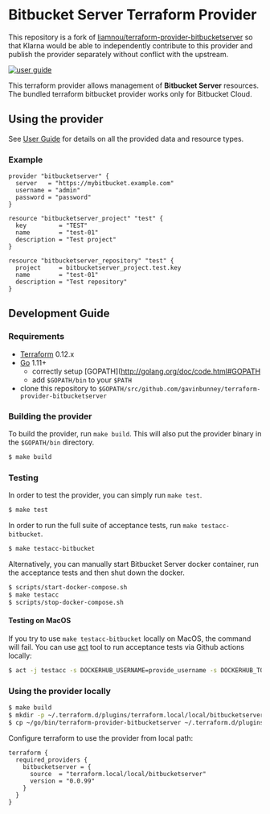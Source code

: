 # Bitbucket Server Terraform Provider

This repository is a fork of [liamnou/terraform-provider-bitbucketserver](https://github.com/liamnou/terraform-provider-bitbucketserver) so that Klarna would be able to independently contribute to this provider and publish the provider separately without conflict with the upstream.

[![user guide](https://img.shields.io/badge/-user%20guide-blue)](https://registry.terraform.io/providers/liamniou/bitbucketserver/latest)

This terraform provider allows management of **Bitbucket Server** resources. The bundled terraform bitbucket provider works only for Bitbucket Cloud.

## Using the provider

See [User Guide](https://registry.terraform.io/providers/liamniou/bitbucketserver/latest) for details on all the provided data and resource types.

### Example

```hcl
provider "bitbucketserver" {
  server   = "https://mybitbucket.example.com"
  username = "admin"
  password = "password"
}

resource "bitbucketserver_project" "test" {
  key         = "TEST"
  name        = "test-01"
  description = "Test project"
}

resource "bitbucketserver_repository" "test" {
  project     = bitbucketserver_project.test.key
  name        = "test-01"
  description = "Test repository"
}
```

## Development Guide

### Requirements

-	[Terraform](https://www.terraform.io/downloads.html) 0.12.x
-	[Go](https://golang.org/doc/install) 1.11+
    - correctly setup [GOPATH](http://golang.org/doc/code.html#GOPATH
    - add `$GOPATH/bin` to your `$PATH`
- clone this repository to `$GOPATH/src/github.com/gavinbunney/terraform-provider-bitbucketserver`

### Building the provider

To build the provider, run `make build`. This will also put the provider binary in the `$GOPATH/bin` directory.

```sh
$ make build
```

### Testing

In order to test the provider, you can simply run `make test`.

```sh
$ make test
```

In order to run the full suite of acceptance tests, run `make testacc-bitbucket`.

```sh
$ make testacc-bitbucket
```

Alternatively, you can manually start Bitbucket Server docker container, run the acceptance tests and then shut down the docker.

```sh
$ scripts/start-docker-compose.sh
$ make testacc
$ scripts/stop-docker-compose.sh
```

#### Testing on MacOS
If you try to use `make testacc-bitbucket` locally on MacOS, the command will fail. You can use [act](https://github.com/nektos/act) tool to run acceptance tests via Github actions locally:

```sh
$ act -j testacc -s DOCKERHUB_USERNAME=provide_username -s DOCKERHUB_TOKEN=provide_password
```

### Using the provider locally
```sh
$ make build
$ mkdir -p ~/.terraform.d/plugins/terraform.local/local/bitbucketserver/0.0.99/darwin_amd64/
$ cp ~/go/bin/terraform-provider-bitbucketserver ~/.terraform.d/plugins/terraform.local/local/bitbucketserver/0.0.99/darwin_amd64/
```

Configure terraform to use the provider from local path:
```hcl
terraform {
  required_providers {
    bitbucketserver = {
      source  = "terraform.local/local/bitbucketserver"
      version = "0.0.99"
    }
  }
}
```
